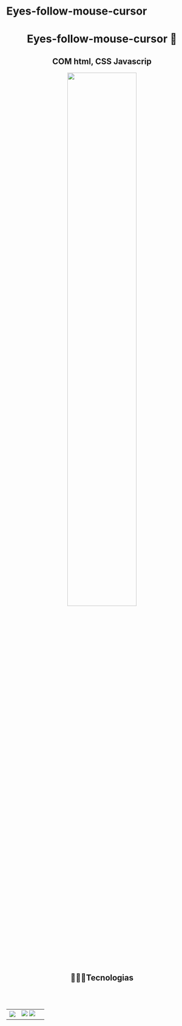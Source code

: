# Eyes-follow-mouse-cursor


<h1  align="center">Eyes-follow-mouse-cursor  🙂</H1>
<h2 align="center">COM html, CSS Javascrip</H2>
  <div align="center">
<img src="https://media.giphy.com/media/zaYo8YhJCSzcs8WRJZ/giphy.gif" style="width: 60%;">
 

</div>


<h2  align="center"> 👩🏽‍💻Tecnologias  <h2>
<br>
<table align="center" style=" width: 60%" >
  
     
<td align="center">
    <img  src="https://img.shields.io/badge/HTML5-E34F26?style=for-the-badge&logo=html5&logoColor=white">
  <td align="center">
   <img  src="https://img.shields.io/badge/JavaScript-323330?style=for-the-badge&logo=javascript&logoColor=F7DF1E">
    <img  src="https://img.shields.io/badge/CSS3-1572B6?style=for-the-badge&logo=css3&logoColor=white">
   <td align="center">
  
 
</table>

<br>
